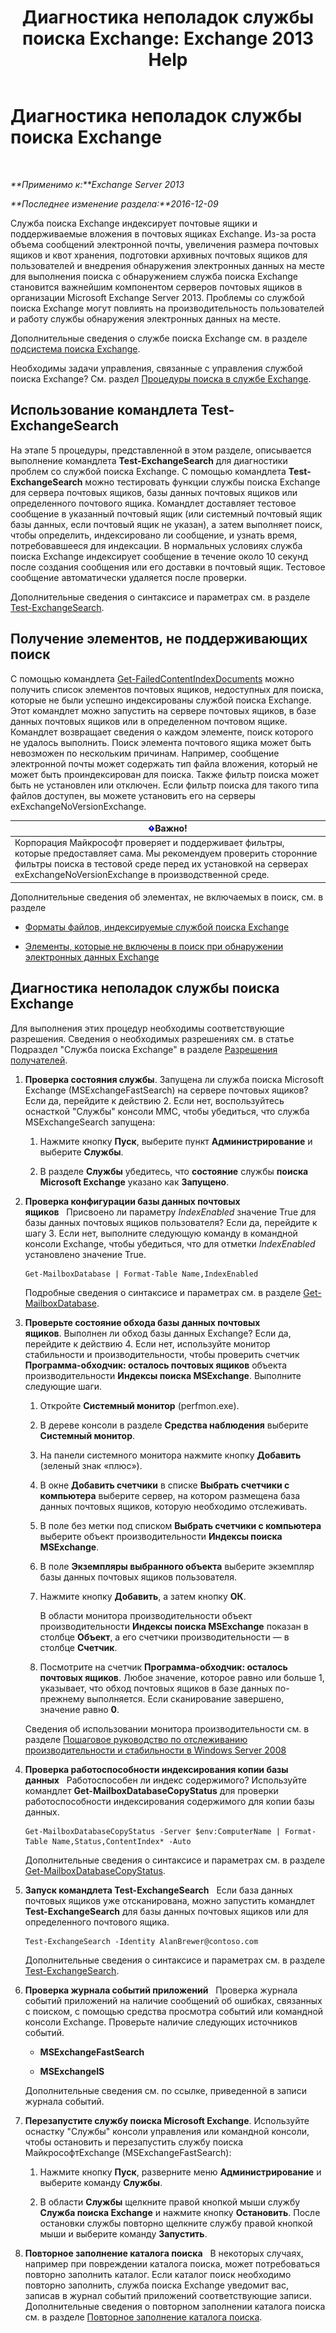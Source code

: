 ﻿---
title: 'Диагностика неполадок службы поиска Exchange: Exchange 2013 Help'
TOCTitle: Диагностика неполадок службы поиска Exchange
ms:assetid: 8cfa26f4-ccf0-42dd-8570-67018188b4e8
ms:mtpsurl: https://technet.microsoft.com/ru-ru/library/Bb123701(v=EXCHG.150)
ms:contentKeyID: 52061272
ms.date: 04/30/2018
mtps_version: v=EXCHG.150
ms.translationtype: HT
---

# Диагностика неполадок службы поиска Exchange

 

_**Применимо к:**Exchange Server 2013_

_**Последнее изменение раздела:**2016-12-09_

Служба поиска Exchange индексирует почтовые ящики и поддерживаемые вложения в почтовых ящиках Exchange. Из-за роста объема сообщений электронной почты, увеличения размера почтовых ящиков и квот хранения, подготовки архивных почтовых ящиков для пользователей и внедрения обнаружения электронных данных на месте для выполнения поиска с обнаружением служба поиска Exchange становится важнейшим компонентом серверов почтовых ящиков в организации Microsoft Exchange Server 2013. Проблемы со службой поиска Exchange могут повлиять на производительность пользователей и работу службы обнаружения электронных данных на месте.

Дополнительные сведения о службе поиска Exchange см. в разделе [подсистема поиска Exchange](exchange-search-exchange-2013-help.md).

Необходимы задачи управления, связанные с управления службой поиска Exchange? См. раздел [Процедуры поиска в службе Exchange](exchange-search-procedures-exchange-2013-help.md).

## Использование командлета Test-ExchangeSearch

На этапе 5 процедуры, представленной в этом разделе, описывается выполнение командлета **Test-ExchangeSearch** для диагностики проблем со службой поиска Exchange. С помощью командлета **Test-ExchangeSearch** можно тестировать функции службы поиска Exchange для сервера почтовых ящиков, базы данных почтовых ящиков или определенного почтового ящика. Командлет доставляет тестовое сообщение в указанный почтовый ящик (или системный почтовый ящик базы данных, если почтовый ящик не указан), а затем выполняет поиск, чтобы определить, индексировано ли сообщение, и узнать время, потребовавшееся для индексации. В нормальных условиях служба поиска Exchange индексирует сообщение в течение около 10 секунд после создания сообщения или его доставки в почтовый ящик. Тестовое сообщение автоматически удаляется после проверки.

Дополнительные сведения о синтаксисе и параметрах см. в разделе [Test-ExchangeSearch](https://technet.microsoft.com/ru-ru/library/bb124733\(v=exchg.150\)).

## Получение элементов, не поддерживающих поиск

С помощью командлета [Get-FailedContentIndexDocuments](https://technet.microsoft.com/ru-ru/library/dd351154\(v=exchg.150\)) можно получить список элементов почтовых ящиков, недоступных для поиска, которые не были успешно индексированы службой поиска Exchange. Этот командлет можно запустить на сервере почтовых ящиков, в базе данных почтовых ящиков или в определенном почтовом ящике. Командлет возвращает сведения о каждом элементе, поиск которого не удалось выполнить. Поиск элемента почтового ящика может быть невозможен по нескольким причинам. Например, сообщение электронной почты может содержать тип файла вложения, который не может быть проиндексирован для поиска. Также фильтр поиска может быть не установлен или отключен. Если фильтр поиска для такого типа файлов доступен, вы можете установить его на серверы exExchangeNoVersionExchange.

<table>
<thead>
<tr class="header">
<th><img src="images/Dd876857.important(EXCHG.150).gif" title="Важно" alt="Важно" />Важно!</th>
</tr>
</thead>
<tbody>
<tr class="odd">
<td>Корпорация Майкрософт проверяет и поддерживает фильтры, которые предоставляет сама. Мы рекомендуем проверить сторонние фильтры поиска в тестовой среде перед их установкой на серверах exExchangeNoVersionExchange в производственной среде.</td>
</tr>
</tbody>
</table>


Дополнительные сведения об элементах, не включаемых в поиск, см. в разделе

  - [Форматы файлов, индексируемые службой поиска Exchange](file-formats-indexed-by-exchange-search-exchange-2013-help.md)

  - [Элементы, которые не включены в поиск при обнаружении электронных данных Exchange](unsearchable-items-in-exchange-ediscovery-exchange-2013-help.md)

## Диагностика неполадок службы поиска Exchange

Для выполнения этих процедур необходимы соответствующие разрешения. Сведения о необходимых разрешениях см. в статье Подраздел "Служба поиска Exchange" в разделе [Разрешения получателей](recipients-permissions-exchange-2013-help.md).

1.  **Проверка состояния службы**. Запущена ли служба поиска Microsoft Exchange (MSExchangeFastSearch) на сервере почтовых ящиков? Если да, перейдите к действию 2. Если нет, воспользуйтесь оснасткой "Службы" консоли MMC, чтобы убедиться, что служба MSExchangeSearch запущена:
    
    1.  Нажмите кнопку **Пуск**, выберите пункт **Администрирование** и выберите **Службы**.
    
    2.  В разделе **Службы** убедитесь, что **состояние** службы **поиска Microsoft Exchange** указано как **Запущено**.

2.  **Проверка конфигурации базы данных почтовых ящиков**   Присвоено ли параметру *IndexEnabled* значение True для базы данных почтовых ящиков пользователя? Если да, перейдите к шагу 3. Если нет, выполните следующую команду в командной консоли Exchange, чтобы убедиться, что для отметки *IndexEnabled* установлено значение True.
    
        Get-MailboxDatabase | Format-Table Name,IndexEnabled
    
    Подробные сведения о синтаксисе и параметрах см. в разделе [Get-MailboxDatabase](https://technet.microsoft.com/ru-ru/library/bb124924\(v=exchg.150\)).

3.  **Проверьте состояние обхода базы данных почтовых ящиков**. Выполнен ли обход базы данных Exchange? Если да, перейдите к действию 4. Если нет, используйте монитор стабильности и производительности, чтобы проверить счетчик **Программа-обходчик: осталось почтовых ящиков** объекта производительности **Индексы поиска MSExchange**. Выполните следующие шаги.
    
    1.  Откройте **Системный монитор** (perfmon.exe).
    
    2.  В дереве консоли в разделе **Средства наблюдения** выберите **Системный монитор**.
    
    3.  На панели системного монитора нажмите кнопку **Добавить** (зеленый знак «плюс»).
    
    4.  В окне **Добавить счетчики** в списке **Выбрать счетчики с компьютера** выберите сервер, на котором размещена база данных почтовых ящиков, которую необходимо отслеживать.
    
    5.  В поле без метки под списком **Выбрать счетчики с компьютера** выберите объект производительности **Индексы поиска MSExchange**.
    
    6.  В поле **Экземпляры выбранного объекта** выберите экземпляр базы данных почтовых ящиков пользователя.
    
    7.  Нажмите кнопку **Добавить**, а затем кнопку **ОК**.
        
        В области монитора производительности объект производительности **Индексы поиска MSExchange** показан в столбце **Объект**, а его счетчики производительности — в столбце **Счетчик**.
    
    8.  Посмотрите на счетчик **Программа-обходчик: осталось почтовых ящиков**. Любое значение, которое равно или больше 1, указывает, что обход почтовых ящиков в базе данных по-прежнему выполняется. Если сканирование завершено, значение равно **0**.
    
    Сведения об использовании монитора производительности см. в разделе [Пошаговое руководство по отслеживанию производительности и стабильности в Windows Server 2008](https://go.microsoft.com/fwlink/p/?linkid=178005)

4.  **Проверка работоспособности индексирования копии базы данных**   Работоспособен ли индекс содержимого? Используйте командлет **Get-MailboxDatabaseCopyStatus** для проверки работоспособности индексирования содержимого для копии базы данных.
    
        Get-MailboxDatabaseCopyStatus -Server $env:ComputerName | Format-Table Name,Status,ContentIndex* -Auto
    
    Дополнительные сведения о синтаксисе и параметрах см. в разделе [Get-MailboxDatabaseCopyStatus](https://technet.microsoft.com/ru-ru/library/dd298044\(v=exchg.150\)).

5.  **Запуск командлета Test-ExchangeSearch**   Если база данных почтовых ящиков уже отсканирована, можно запустить командлет **Test-ExchangeSearch** для базы данных почтовых ящиков или для определенного почтового ящика.
    
        Test-ExchangeSearch -Identity AlanBrewer@contoso.com
    
    Дополнительные сведения о синтаксисе и параметрах см. в разделе [Test-ExchangeSearch](https://technet.microsoft.com/ru-ru/library/bb124733\(v=exchg.150\)).

6.  **Проверка журнала событий приложений**   Проверка журнала событий приложений на наличие сообщений об ошибках, связанных с поиском, с помощью средства просмотра событий или командной консоли Exchange. Проверьте наличие следующих источников событий.
    
      - **MSExchangeFastSearch**
    
      - **MSExchangeIS**
    
    Дополнительные сведения см. по ссылке, приведенной в записи журнала событий.

7.  **Перезапустите службу поиска Microsoft Exchange**. Используйте оснастку "Службы" консоли управления или командной консоли, чтобы остановить и перезапустить службу поиска МайкрософтExchange (MSExchangeFastSearch):
    
    1.  Нажмите кнопку **Пуск**, разверните меню **Администрирование** и выберите команду **Службы**.
    
    2.  В области **Службы** щелкните правой кнопкой мыши службу **Служба поиска Exchange** и нажмите кнопку **Остановить**. После остановки службы повторно щелкните службу правой кнопкой мыши и выберите команду **Запустить**.

8.  **Повторное заполнение каталога поиска**   В некоторых случаях, например при повреждении каталога поиска, может потребоваться повторно заполнить каталог. Если каталог поиск необходимо повторно заполнить, служба поиска Exchange уведомит вас, записав в журнал событий приложений соответствующие записи. Дополнительные сведения о повторном заполнении каталога поиска см. в разделе [Повторное заполнение каталога поиска](reseed-the-search-catalog-exchange-2013-help.md).

